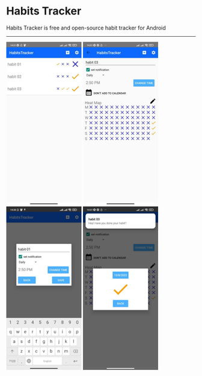 # Habits Tracker
Habits Tracker is free and open-source habit tracker for Android
<hr/>
<span><img src="https://github.com/agera404/agera404/blob/main/mainfragmentscreenshot.jpg" width="200" /></span>
<span><img src="https://github.com/agera404/agera404/blob/main/edithabitscreenshot.jpg" width="200" /></span>
<span><img src="https://github.com/agera404/agera404/blob/main/addnewhabitscreenshot.jpg" width="200" /></span>
<span><img src="https://github.com/agera404/agera404/blob/main/addnewdatescreenshot.jpg" width="200" /></span>



